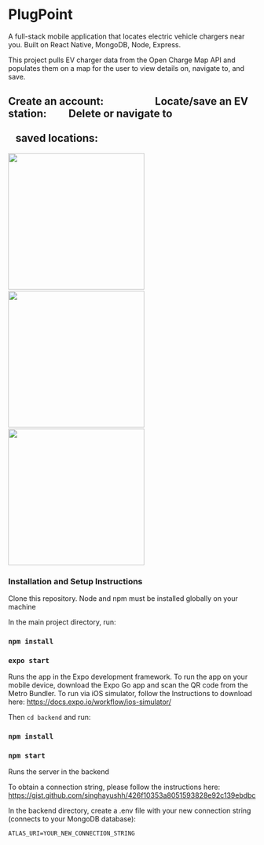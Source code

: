 # PlugPoint

A full-stack mobile application that locates electric vehicle chargers near you. Built on React Native, MongoDB, Node, Express.

This project pulls EV charger data from the Open Charge Map API and populates them on a map for the user to view details on, navigate to, and save.

## Create an account: &nbsp;&nbsp;&nbsp;&nbsp;&nbsp;&nbsp;&nbsp;&nbsp;&nbsp;&nbsp;&nbsp;&nbsp;&nbsp;&nbsp;&nbsp;&nbsp;&nbsp;&nbsp;&nbsp; Locate/save an EV station: &nbsp;&nbsp;&nbsp;&nbsp;&nbsp;&nbsp;&nbsp; Delete or navigate to &nbsp;&nbsp;&nbsp;&nbsp;&nbsp;&nbsp;&nbsp;&nbsp;&nbsp;&nbsp;&nbsp;&nbsp;&nbsp;&nbsp;&nbsp;&nbsp;&nbsp;&nbsp;&nbsp;&nbsp;&nbsp;&nbsp;&nbsp;&nbsp;&nbsp;&nbsp;&nbsp;&nbsp;&nbsp;&nbsp;&nbsp;&nbsp;&nbsp;&nbsp;&nbsp;&nbsp;&nbsp;&nbsp;&nbsp;&nbsp;&nbsp;&nbsp;&nbsp;&nbsp;&nbsp;&nbsp;&nbsp;&nbsp;&nbsp;&nbsp;&nbsp;&nbsp;&nbsp;&nbsp;&nbsp;&nbsp;&nbsp;&nbsp;&nbsp;&nbsp;&nbsp;&nbsp;&nbsp;&nbsp;&nbsp;&nbsp;&nbsp;&nbsp;&nbsp;&nbsp;&nbsp;&nbsp;&nbsp;&nbsp;&nbsp;&nbsp;&nbsp;&nbsp;&nbsp;&nbsp;&nbsp;&nbsp;&nbsp;&nbsp;&nbsp;&nbsp;&nbsp;&nbsp;&nbsp;&nbsp;&nbsp;&nbsp;&nbsp;&nbsp;&nbsp;&nbsp;&nbsp;&nbsp;&nbsp;&nbsp;&nbsp;&nbsp;&nbsp; saved locations:

<img src="https://media.giphy.com/media/KTk2vmdU5l45rNSnR3/giphy.gif" width=277 /> &nbsp;&nbsp;&nbsp;&nbsp;&nbsp;&nbsp;&nbsp;&nbsp;&nbsp;&nbsp;&nbsp;&nbsp;&nbsp; <img src="https://media.giphy.com/media/2jEV8ngw0ytSPp5oxa/giphy.gif" width=277 /> &nbsp;&nbsp;&nbsp;&nbsp;&nbsp;&nbsp;&nbsp;&nbsp;&nbsp;&nbsp;&nbsp;&nbsp;&nbsp; <img src="https://media.giphy.com/media/lCgfHqbZlVmQMm4RtO/giphy.gif" width=277 />




### Installation and Setup Instructions

Clone this repository. Node and npm must be installed globally on your machine

In the main project directory, run:

### `npm install`

### `expo start`

Runs the app in the Expo development framework. To run the app on your mobile device, download the Expo Go app and scan the QR code from the Metro Bundler. To run via iOS simulator, follow the Instructions to download here: https://docs.expo.io/workflow/ios-simulator/ 

Then `cd backend` and run:

### `npm install`

### `npm start`

Runs the server in the backend

To obtain a connection string, please follow the instructions here: https://gist.github.com/singhayushh/426f10353a8051593828e92c139ebdbc

In the backend directory, create a .env file with your new connection string (connects to your MongoDB database):

```
ATLAS_URI=YOUR_NEW_CONNECTION_STRING
```
